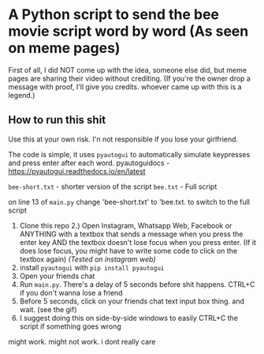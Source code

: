 # A Python script to send the bee movie script word by word (As seen on meme pages)

First of all, I did NOT come up with the idea, someone else did, but meme pages are sharing their video without crediting. (If you're the owner drop a message with proof, I'll give you credits. whoever came up with this is a legend.)

## How to run this shit

Use this at your own risk. I'n not responsible if you lose your girlfriend.

The code is simple, it uses `pyautogui` to automatically simulate keypresses and press enter after each word.
pyautoguidocs - https://pyautogui.readthedocs.io/en/latest

`bee-short.txt` - shorter version of the script
`bee.txt` - Full script

on line 13 of `main.py` change 'bee-short.txt' to 'bee.txt. to switch to the full script

1. Clone this repo
   2.) Open Instagram, Whatsapp Web, Facebook or ANYTHING with a textbox that sends a message when you press the enter key AND the textbox doesn't lose focus when you press enter. (If it does lose focus, you might have to write some code to click on the textbox again) _(Tested on instagram web)_
2. install `pyautogui` with `pip install pyautogui`
3. Open your friends chat
4. Run `main.py`. There's a delay of 5 seconds before shit happens. CTRL+C if you don't wanna lose a friend
5. Before 5 seconds, click on your friends chat text input box thing. and wait. (see the gif)
6. I suggest doing this on side-by-side windows to easily CTRL+C the script if something goes wrong

might work. might not work. i dont really care
